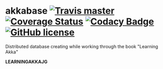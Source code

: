 # akkabase [![Travis master](https://img.shields.io/travis/ak80/akkabase/master.svg?maxAge=3600)](https://travis-ci.org/ak80/akkabase) [![Coverage Status](https://coveralls.io/repos/github/ak80/akkabase/badge.svg?branch=master)](https://coveralls.io/github/ak80/akkabase?branch=master) [![Codacy Badge](https://api.codacy.com/project/badge/Grade/d4e5b28c8a4b421ab6875383d9d19acd)](https://www.codacy.com/app/josef-koch/akkabase?utm_source=github.com&amp;utm_medium=referral&amp;utm_content=ak80/akkabase&amp;utm_campaign=Badge_Grade) [![GitHub license](https://img.shields.io/badge/license-Apache%20License%202.0-blue.svg?style=flat)](http://www.apache.org/licenses/LICENSE-2.0)

Distributed database creating while working through the book "Learning Akka"

<b>LEARNINGAKKAJG</b>
